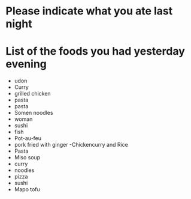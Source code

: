 # Please indicate what you ate last night

# List of the foods you had yesterday evening
- udon
- Curry
- grilled chicken
- pasta
- pasta
- Somen noodles
- woman
- sushi
- fish
- Pot-au-feu
- pork fried with ginger
-Chickencurry and Rice
- Pasta
- Miso soup
- curry
- noodles
- pizza
- sushi
- Mapo tofu

